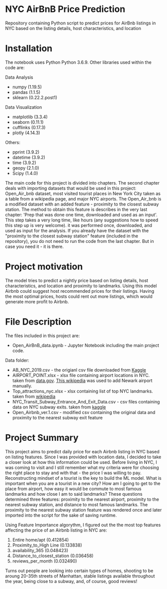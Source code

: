 # NYC AirBnB Price Prediction
Repository containing Python script to predict prices for AirBnb listings in NYC based on the listing details, host characteristics, and location

# Installation

The notebook uses Python Python 3.6.9. Other libraries used within the code are:

Data Analysis

-   numpy (1.19.5)
-   pandas (1.1.5)
-   sklearn (0.22.2.post1)

Data Visualization

-   matplotlib (3.3.4)
-   seaborn (0.11.1)
-   cufflinks (0.17.3)
-   plotly (4.14.3)

Others:
-   pprint (3.9.2)
-   datetime (3.9.2)
-   time (3.9.2)
-   geopy (2.1.0)
-   Scipy (1.4.0)

The main code for this project is divided into chapters. The second chapter deals with importing datasets that would be used in this project: Open_Air_bnb dataset, most visited tourist places in New York City taken as a table from a wikipedia page, and major NYC airports.
The Open_Air_bnb is a modified dataset with an added feature - proximity to the closest subway station. The method to obtain this feature is describes in the very last chapter: 'Prep that was done one time, downloaded and used as an input'. This step takes a very long time, like hours (any suggestions how to speed this step up is very welcome). it was performed once, downloaded, and used as input for the analysis. If you already have the dataset with the "proximity to the closest subway station" feature (included in the repository), you do not need to run the code from the last chapter. But in case you need it - it is there.

# Project motivation
The model tries to predict a nightly price based on listing details, host characteristics, and location and proximity to landmarks. Using this model Airbnb could suggest host recommended prices for their listings. Having the most optimal prices, hosts could rent out more listings, which would generate more profit to Airbnb.

# File Description
The files included in this project are:

- Open_AirBnB_data.ipynb - Jupyter Notebook including the main project code.

Data folder:
- AB_NYC_2019.csv - the origianl csv file downloaded from [Kaggle](https://www.kaggle.com/dgomonov/new-york-city-airbnb-open-data)
- AIRPORT_POINT.xlsx - xlsx file containing airport locations in NYC. taken from [data.gov](https://catalog.data.gov/en_AU/dataset/airport-point). [This wikipedia](https://en.wikipedia.org/wiki/Newark_Liberty_International_Airport) was used to add Newark airport manually.
- Top_attractions_nyc.xlsx - xlsx containing list of top NYC landmarks. taken from [wikipedia](https://en.wikipedia.org/wiki/Tourism_in_New_York_City)
- NYC_Transit_Subway_Entrance_And_Exit_Data.csv - csv files containing data on NYC subway exits. taken from [kaggle](NYC_Transit_Subway_Entrance_And_Exit_Data.csv)
- Open_Airbnb_ver.1.csv - modified csv containing the original data and proximity to the nearest subway exit feature

# Project Summary
This project aims to predict daily price for each Airbnb listing in NYC based on listing features. Since I was provided with location data, I decided to take a closer look at how this information could be used. Before living in NYC, I was coming to visit and I still remember what my criteria were for choosing the right place to stay and with that - the price I was willing to pay. Reconstructing mindset of a tourist is the key to build the ML model. What is important when you are a tourist in a new city? How am I going to get to the place from airport, how easy it would be commute to most famous landmarks and how close I am to said landmarks? These questions determined three features: proximity to the nearest airport, proximity to the nearest subway station, and distance to most famous landmarks.
The proximity to the nearest subway station feature was rendered once and later imported into the script for the sake of saving runtime.

Using Feature Importance algorythm, I figured out the the most top features affecting the price of an Airbnb listing in NYC are:
1. Entire home/apt (0.412854)
2. Proximity_to_High Line (0.133838)
3. availability_365 (0.048423)
4. Distance_to_closest_station (0.036458)
5. reviews_per_month (0.032490)

Turns out people are looking into certain types of homes, shooting to be aroung 20-35th streets of Manhattan, stable listings available throughout the year, being close to a subway, and, of course, good reviews!
<!--stackedit_data:
eyJoaXN0b3J5IjpbMTA5NDM0MTYxNF19
-->
